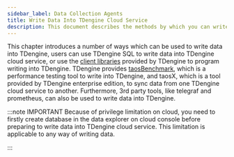 ```yaml
---
sidebar_label: Data Collection Agents
title: Write Data Into TDengine Cloud Service
description: This document describes the methods by which you can write data into TDengine Cloud.
---
```


This chapter introduces a number of ways which can be used to write data into TDengine, users can use TDengine SQL to write data into TDengine cloud service, or use the [client libraries](../../programming/client-libraries/) provided by TDengine to program writing into TDengine. TDengine provides [taosBenchmark](../../tools/taosbenchmark), which is a performance testing tool to write into TDengine, and taosX, which is a tool provided by TDengine enterprise edition, to sync data from one TDengine cloud service to another. Furthermore, 3rd party tools, like telegraf and prometheus, can also be used to write data into TDengine.

:::note IMPORTANT
Because of privilege limitation on cloud, you need to firstly create database in the data explorer on cloud console before preparing to write data into TDengine cloud service. This limitation is applicable to any way of writing data.

:::
